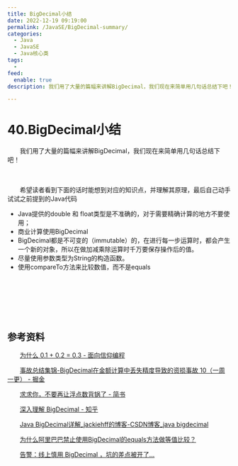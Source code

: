 ```yaml
---
title: BigDecimal小结
date: 2022-12-19 09:19:00
permalink: /JavaSE/BigDecimal-summary/
categories:
  - Java
  - JavaSE
  - Java核心类
tags:
  - 
feed:
  enable: true
description: 我们用了大量的篇幅来讲解BigDecimal，我们现在来简单用几句话总结下吧！

---
```


# 40.BigDecimal小结

　　我们用了大量的篇幅来讲解BigDecimal，我们现在来简单用几句话总结下吧！

<!-- more -->
　　‍

　　希望读者看到下面的话时能想到对应的知识点，并理解其原理，最后自己动手试试之前提到的Java代码

* Java提供的double 和 float类型是不准确的，对于需要精确计算的地方不要使用；
* 商业计算使用BigDecimal
* BigDecimal都是不可变的（immutable）的，在进行每一步运算时，都会产生一个新的对象，所以在做加减乘除运算时千万要保存操作后的值。
* 尽量使用参数类型为String的构造函数。
* 使用compareTo方法来比较数值，而不是equals

　　‍

　　‍

　　‍

## 参考资料

　　[为什么 0.1 + 0.2 = 0.3 - 面向信仰编程](https://draveness.me/whys-the-design-decimal-and-rational/)

　　[事故总结集锦-BigDecimal在金额计算中丢失精度导致的资损事故 10（一周一更） - 掘金](https://juejin.cn/post/7087404273503305736)

　　[求求你，不要再让浮点数背锅了 - 简书](https://www.jianshu.com/p/ae5e68051244)

　　[深入理解 BigDecimal - 知乎](https://zhuanlan.zhihu.com/p/96862319)

　　[Java BigDecimal详解_jackiehff的博客-CSDN博客_java bigdecimal](https://blog.csdn.net/jackiehff/article/details/8582449)

　　[为什么阿里巴巴禁止使用BigDecimal的equals方法做等值比较？](https://mp.weixin.qq.com/s?__biz=MzI3NzE0NjcwMg==&mid=2650142359&idx=1&sn=7f79513491d829cd514bfa33c169b8fd&scene=21#wechat_redirect)

　　[告警：线上慎用 BigDecimal ，坑的差点被开了...](https://mp.weixin.qq.com/s?__biz=MzU1Nzg4NjgyMw==&mid=2247504780&idx=1&sn=d4f3304b04e383275bdc1c158ef79faa&chksm=fc2c6f84cb5be6928460dc2dff5887a756628f15bcb85817f8b23c1e7d35b00148794d776942&sessionid=1670548686&subscene=93&scene=90&clicktime=1670548688&enterid=1670548688&ascene=56&devicetype=iOS16.0&version=18001f27&nettype=3G+&abtest_cookie=AAACAA%3D%3D&lang=zh_CN&fontScale=100&exportkey=n_ChQIAhIQIJymBhLTovi%2BNqq2KZvoyxLZAQIE97dBBAEAAAAAAKelFOlQRAAAAAAOpnltbLcz9gKNyK89dVj0IbnBQv5KRHjJXEcBLTc5QhyFI%2BgDArs1WSmvr6CzKysAgjMj7sg15CrSofUWyuhhM%2BS4TbbWRC21Y6MF4Cah77X7MbimTyv0mQ2tWAIpVVwDXF0R%2BMvMJzKLiGI6l6BFLCD3cVAEsMxQWg3fyxLpwmuzfhUgzYquJHIxJ%2Ba26ZbYVRGRc9WxkTyF5z9taqNwnr4dpn4uFa5cj%2BPytqO6jnYE8tyxiabE1Ec2jugnK6mZfMs%3D&pass_ticket=ZOZYFD8RqLq6QK1h3GfQOd3IqtqVn%2ByRztObRtFgXkfQVwelUzImxa23g18TsfD0W3wXjc7UobhenngpIkZo0g%3D%3D&wx_header=3)

　　‍
